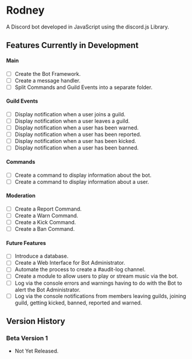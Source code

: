 # Rodney
A Discord bot developed in JavaScript using the discord.js Library.

## Features Currently in Development
#### Main
- [ ] Create the Bot Framework.
- [ ] Create a message handler.
- [ ] Split Commands and Guild Events into a separate folder.

#### Guild Events
- [ ] Display notification when a user joins a guild.
- [ ] Display notification when a user leaves a guild.
- [ ] Display notification when a user has been warned.
- [ ] Display notification when a user has been reported.
- [ ] Display notification when a user has been kicked.
- [ ] Display notification when a user has been banned.

#### Commands
- [ ] Create a command to display information about the bot.
- [ ] Create a command to display information about a user.

#### Moderation
- [ ] Create a Report Command.
- [ ] Create a Warn Command.
- [ ] Create a Kick Command.
- [ ] Create a Ban Command.

#### Future Features
- [ ] Introduce a database.
- [ ] Create a Web Interface for Bot Administrator.
- [ ] Automate the process to create a #audit-log channel.
- [ ] Create a module to allow users to play or stream music via the bot.
- [ ] Log via the console errors and warnings having to do with the Bot to alert the Bot Administrator.
- [ ] Log via the console notifications from members leaving guilds, joining guild, getting kicked, banned, reported and warned.

## Version History
### Beta Version 1
- Not Yet Released.
